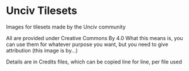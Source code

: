 # Unciv Tilesets

Images for tilesets made by the Unciv community

All are provided under Creative Commons By 4.0
What this means is, you can use them for whatever purpose you want, but you need to give attribution (this image is by...)

Details are in Credits files, which can be copied line for line, per file used
